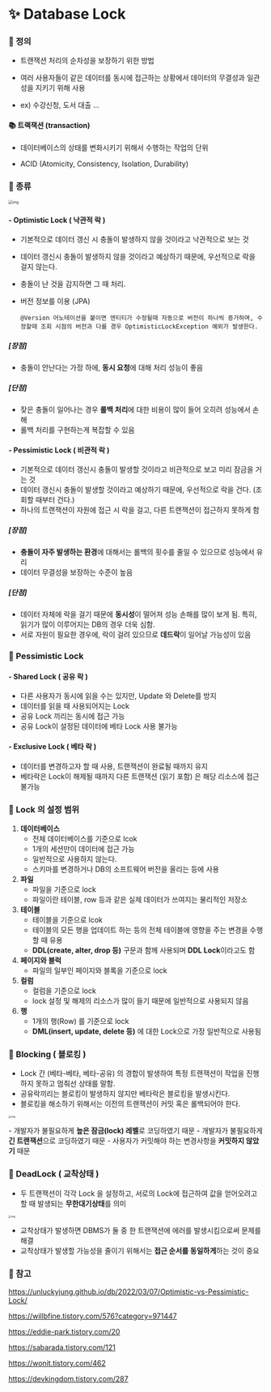 # ✨ Database Lock

### 📌 정의

- 트랜잭션 처리의 순차성을 보장하기 위한 방법
- 여러 사용자들이 같은 데이터를 동시에 접근하는 상황에서 데이터의 무결성과 일관성을 지키기 위해 사용

- ex) 수강신청, 도서 대출 ...



#### 📚 트랙잭션 (transaction)

- 데이터베이스의 상태를 변화시키기 위해서 수행하는 작업의 단위

- ACID (Atomicity, Consistency, Isolation, Durability)

  

### 📌 종류

<img src="https://blog.kakaocdn.net/dn/H7df4/btraMq2O6CO/yOkgvjjUQnOfvUDt6kZYd1/img.png" alt="img" style="zoom:50%;" />

#### - Optimistic Lock ( 낙관적 락 )

- 기본적으로 데이터 갱신 시 충돌이 발생하지 않을 것이라고 낙관적으로 보는 것

- 데이터 갱신시 충돌이 발생하지 않을 것이라고 예상하기 때문에, 우선적으로 락을 걸지 않는다.

- 충돌이 난 것을 감지하면 그 때 처리.

- 버전 정보를 이용 (JPA)

  ```
  @Version 어노테이션을 붙이면 엔티티가 수정될때 자동으로 버전이 하나씩 증가하며, 수정할때 조회 시점의 버전과 다를 경우 OptimisticLockException 예외가 발생한다.
  ```

  

##### [장점]

- 충돌이 안난다는 가정 하에, **동시 요청**에 대해 처리 성능이 좋음

##### [단점]

- 잦은 충돌이 일어나는 경우 **롤백 처리**에 대한 비용이 많이 들어 오히려 성능에서 손해
- 롤백 처리를 구현하는게 복잡할 수 있음



#### - Pessimistic Lock ( 비관적 락 )

- 기본적으로 데이터 갱신시 충돌이 발생할 것이라고 비관적으로 보고 미리 잠금을 거는 것
- 데이터 갱신시 충돌이 발생할 것이라고 예상하기 때문에, 우선적으로 락을 건다. (조회할 때부터 건다.)
- 하나의 트랜잭션이 자원에 접근 시 락을 걸고, 다른 트랜잭션이 접근하지 못하게 함



##### [장점]

- **충돌이 자주 발생하는 환경**에 대해서는 롤백의 횟수를 줄일 수 있으므로 성능에서 유리
- 데이터 무결성을 보장하는 수준이 높음

##### [단점]

- 데이터 자체에 락을 걸기 때문에 **동시성**이 떨어져 성능 손해를 많이 보게 됨. 특히, 읽기가 많이 이루어지는 DB의 경우 더욱 심함.
- 서로 자원이 필요한 경우에, 락이 걸려 있으므로 **데드락**이 일어날 가능성이 있음



### 📌 Pessimistic Lock

#### - Shared Lock ( 공유 락 ) 

- 다른 사용자가 동시에 읽을 수는 있지만, Update 와 Delete를 방지
- 데이터를 읽을 때 사용되어지는 Lock
- 공유 Lock 끼리는 동시에 접근 가능
- 공유 Lock이 설정된 데이터에 베타 Lock 사용 불가능

#### - Exclusive Lock ( 베타 락 )

- 데이터를 변경하고자 할 때 사용, 트랜잭션이 완료될 때까지 유지
- 베타락은 Lock이 해제될 때까지 다른 트랜잭션 (읽기 포함) 은 해당 리소스에 접근 불가능



### 📌 Lock 의 설정 범위

1. **데이터베이스**
   - 전체 데이터베이스를 기준으로 lcok
   - 1개의 세션만이 데이터에 접근 가능
   - 일반적으로 사용하지 않는다.
   - 스키마를 변경하거나 DB의 소프트웨어 버전을 올리는 등에 사용
2. **파일**
   - 파일을 기준으로 lock
   - 파일이란 테이블, row 등과 같은 실제 데이터가 쓰여지는 물리적인 저장소
3. **테이블**
   - 테이블을 기준으로 lcok
   - 테이블의 모든 행을 업데이트 하는 등의 전체 테이블에 영향을 주는 변경을 수행할 때 유용
   - **DDL(create, alter, drop 등)** 구문과 함께 사용되며 **DDL Lock**이라고도 함
4. **페이지와 블럭**
   - 파일의 일부인 페이지와 블록을 기준으로 lock
5. **컬럼**
   - 컬럼을 기준으로 lock
   - lock 설정 및 해제의 리소스가 많이 들기 때문에 일반적으로 사용되지 않음
6. **행**
   - 1개의 행(Row) 를 기준으로 lock
   - **DML(insert, update, delete 등)** 에 대한 Lock으로 가장 일반적으로 사용됨



### 📌 Blocking ( 블로킹 )

- Lock 간 (베타-베타, 베타-공유) 의 경합이 발생하여 특정 트랜잭션이 작업을 진행하지 못하고 멈춰선 상태를 말함.
- 공유락끼리는 블로킹이 발생하지 않지만 베타락은 블로킹을 발생시킨다.
- 블로킹을 해소하기 위해서는 이전의 트랜잭션이 커밋 혹은 롤백되어야 한다. 

<img src="https://blog.kakaocdn.net/dn/Hkc78/btqL3wfemow/apZ9CtndatkDz9ATfpLYoK/img.png" alt="img" style="zoom:33%;" />

\- 개발자가 불필요하게 **높은 잠금(lock) 레벨**로 코딩하였기 때문
\- 개발자가 불필요하게 **긴 트랜잭션**으로 코딩하였기 때문
\- 사용자가 커밋해야 하는 변경사항을 **커밋하지 않았기** 때문



### 📌 DeadLock ( 교착상태 )

- 두 트랜잭션이 각각 Lock 을 설정하고, 서로의 Lock에 접근하여 값을 얻어오려고 할 때 발생되는 **무한대기상태**를 의미

<img src="https://blog.kakaocdn.net/dn/IAs6r/btqL39jMHtW/mzTqIspCi0K0n01KTKz0h0/img.png" alt="img" style="zoom:33%;" />

- 교착상태가 발생하면 DBMS가 둘 중 한 트랜잭션에 에러를 발생시킴으로써 문제를 해결
- 교착상태가 발생할 가능성을 줄이기 위해서는 **접근 순서를 동일하게**하는 것이 중요



### 📌 참고

https://unluckyjung.github.io/db/2022/03/07/Optimistic-vs-Pessimistic-Lock/

https://willbfine.tistory.com/576?category=971447

https://eddie-park.tistory.com/20

https://sabarada.tistory.com/121

https://wonit.tistory.com/462

https://devkingdom.tistory.com/287

